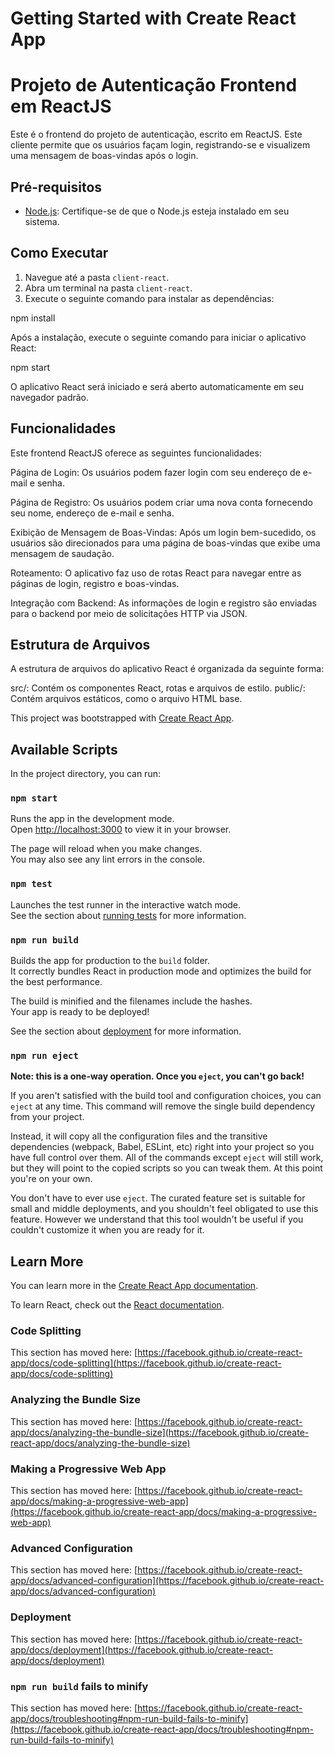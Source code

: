 # Getting Started with Create React App

# Projeto de Autenticação Frontend em ReactJS

Este é o frontend do projeto de autenticação, escrito em ReactJS. Este cliente permite que os usuários façam login, registrando-se e visualizem uma mensagem de boas-vindas após o login.

## Pré-requisitos

- [Node.js](https://nodejs.org/): Certifique-se de que o Node.js esteja instalado em seu sistema.

## Como Executar

1. Navegue até a pasta `client-react`.
2. Abra um terminal na pasta `client-react`.
3. Execute o seguinte comando para instalar as dependências:

   
npm install

Após a instalação, execute o seguinte comando para iniciar o aplicativo React:

npm start

O aplicativo React será iniciado e será aberto automaticamente em seu navegador padrão.


<h2>Funcionalidades</h2>

Este frontend ReactJS oferece as seguintes funcionalidades:

Página de Login: Os usuários podem fazer login com seu endereço de e-mail e senha.

Página de Registro: Os usuários podem criar uma nova conta fornecendo seu nome, endereço de e-mail e senha.

Exibição de Mensagem de Boas-Vindas: Após um login bem-sucedido, os usuários são direcionados para uma página de boas-vindas que exibe uma mensagem de saudação.

Roteamento: O aplicativo faz uso de rotas React para navegar entre as páginas de login, registro e boas-vindas.

Integração com Backend: As informações de login e registro são enviadas para o backend por meio de solicitações HTTP via JSON.

<h2>Estrutura de Arquivos</h2>

A estrutura de arquivos do aplicativo React é organizada da seguinte forma:

src/: Contém os componentes React, rotas e arquivos de estilo.
public/: Contém arquivos estáticos, como o arquivo HTML base.

<span align="center">

</span>

This project was bootstrapped with [Create React App](https://github.com/facebook/create-react-app).

## Available Scripts

In the project directory, you can run:

### `npm start`

Runs the app in the development mode.\
Open [http://localhost:3000](http://localhost:3000) to view it in your browser.

The page will reload when you make changes.\
You may also see any lint errors in the console.

### `npm test`

Launches the test runner in the interactive watch mode.\
See the section about [running tests](https://facebook.github.io/create-react-app/docs/running-tests) for more information.

### `npm run build`

Builds the app for production to the `build` folder.\
It correctly bundles React in production mode and optimizes the build for the best performance.

The build is minified and the filenames include the hashes.\
Your app is ready to be deployed!

See the section about [deployment](https://facebook.github.io/create-react-app/docs/deployment) for more information.

### `npm run eject`

**Note: this is a one-way operation. Once you `eject`, you can't go back!**

If you aren't satisfied with the build tool and configuration choices, you can `eject` at any time. This command will remove the single build dependency from your project.

Instead, it will copy all the configuration files and the transitive dependencies (webpack, Babel, ESLint, etc) right into your project so you have full control over them. All of the commands except `eject` will still work, but they will point to the copied scripts so you can tweak them. At this point you're on your own.

You don't have to ever use `eject`. The curated feature set is suitable for small and middle deployments, and you shouldn't feel obligated to use this feature. However we understand that this tool wouldn't be useful if you couldn't customize it when you are ready for it.

## Learn More

You can learn more in the [Create React App documentation](https://facebook.github.io/create-react-app/docs/getting-started).

To learn React, check out the [React documentation](https://reactjs.org/).

### Code Splitting

This section has moved here: [https://facebook.github.io/create-react-app/docs/code-splitting](https://facebook.github.io/create-react-app/docs/code-splitting)

### Analyzing the Bundle Size

This section has moved here: [https://facebook.github.io/create-react-app/docs/analyzing-the-bundle-size](https://facebook.github.io/create-react-app/docs/analyzing-the-bundle-size)

### Making a Progressive Web App

This section has moved here: [https://facebook.github.io/create-react-app/docs/making-a-progressive-web-app](https://facebook.github.io/create-react-app/docs/making-a-progressive-web-app)

### Advanced Configuration

This section has moved here: [https://facebook.github.io/create-react-app/docs/advanced-configuration](https://facebook.github.io/create-react-app/docs/advanced-configuration)

### Deployment

This section has moved here: [https://facebook.github.io/create-react-app/docs/deployment](https://facebook.github.io/create-react-app/docs/deployment)

### `npm run build` fails to minify

This section has moved here: [https://facebook.github.io/create-react-app/docs/troubleshooting#npm-run-build-fails-to-minify](https://facebook.github.io/create-react-app/docs/troubleshooting#npm-run-build-fails-to-minify)
